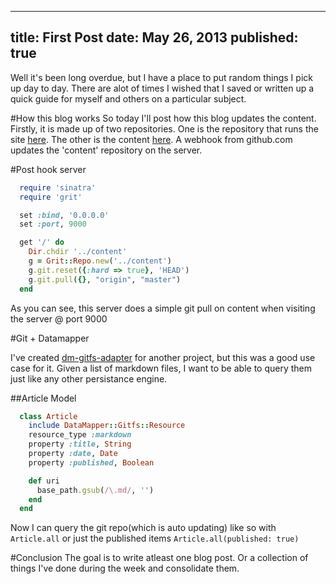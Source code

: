 ----
title: First Post
date: May 26, 2013
published: true
----

Well it's been long overdue, but I have a place to put random things I pick up
day to day.  There are alot of times I wished that I saved or written up a quick
guide for myself and others on a particular subject.

#How this blog works
So today I'll post how this blog updates the content.  Firstly, it is made up of
two repositories.  One is the repository that runs the site 
[here](https://github.com/Ortuna/ortuna.com). The other is the content 
[here](https://github.com/Ortuna/ortuna-content).  A webhook from github.com 
updates the 'content' repository on the server.

#Post hook server
```ruby
  require 'sinatra'
  require 'grit'

  set :bind, '0.0.0.0'
  set :port, 9000

  get '/' do
    Dir.chdir '../content'
    g = Grit::Repo.new('../content')
    g.git.reset({:hard => true}, 'HEAD')
    g.git.pull({}, "origin", "master")
  end
```

As you can see, this server does a simple git pull on content when visiting the 
server @ port 9000

#Git + Datamapper

I've created [dm-gitfs-adapter](https://github.com/Ortuna/dm-gitfs-adapter) for 
another project, but this was a good use case for it.  Given a list of markdown
files, I want to be able to query them just like any other persistance engine.

##Article Model
```ruby
  class Article
    include DataMapper::Gitfs::Resource
    resource_type :markdown
    property :title, String
    property :date, Date
    property :published, Boolean

    def uri
      base_path.gsub(/\.md/, '')
    end  
  end
```

Now I can query the git repo(which is auto updating) like so with `Article.all`
or just the published items `Article.all(published: true)`


#Conclusion
The goal is to write atleast one blog post.  Or a collection of things I've done
during the week and consolidate them.
